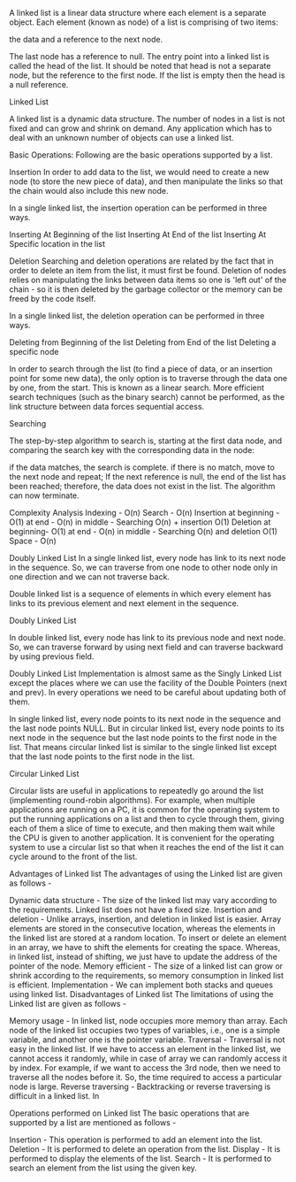 A linked list is a linear data structure where each element is a separate object. Each element (known as node) of a list is comprising of two items:

the data and
a reference to the next node.

The last node has a reference to null. The entry point into a linked list is called the head of the list. It should be noted that head is not a separate node, but the reference to the first node. If the list is empty then the head is a null reference.

Linked List

A linked list is a dynamic data structure. The number of nodes in a list is not fixed and can grow and shrink on demand. Any application which has to deal with an unknown number of objects can use a linked list.


Basic Operations:
Following are the basic operations supported by a list.

Insertion
In order to add data to the list, we would need to create a new node (to store the new piece of data), and then manipulate the links so that the chain would also include this new node.

In a single linked list, the insertion operation can be performed in three ways.

Inserting At Beginning of the list
Inserting At End of the list
Inserting At Specific location in the list


Deletion
Searching and deletion operations are related by the fact that in order to delete an item from the list, it must first be found. Deletion of nodes relies on manipulating the links between data items so one is 'left out' of the chain - so it is then deleted by the garbage collector or the memory can be freed by the code itself.

In a single linked list, the deletion operation can be performed in three ways.

Deleting from Beginning of the list
Deleting from End of the list
Deleting a specific node


In order to search through the list (to find a piece of data, or an insertion point for some new data), the only option is to traverse through the data one by one, from the start. This is known as a linear search. More efficient search techniques (such as the binary search) cannot be performed, as the link structure between data forces sequential access.

Searching

The step-by-step algorithm to search is, starting at the first data node, and comparing the search key with the corresponding data in the node:

if the data matches, the search is complete.
if there is no match, move to the next node and repeat;
If the next reference is null, the end of the list has been reached; therefore, the data does not exist in the list. The algorithm can now terminate.


Complexity Analysis
Indexing - O(n)
Search - O(n)
Insertion
at beginning - O(1)
at end - O(n)
in middle - Searching O(n) + insertion O(1)
Deletion
at beginning- O(1)
at end - O(n)
in middle - Searching O(n) and deletion O(1)
Space - O(n)




Doubly Linked List
In a single linked list, every node has link to its next node in the sequence. So, we can traverse from one node to other node only in one direction and we can not traverse back.

Double linked list is a sequence of elements in which every element has links to its previous element and next element in the sequence.

Doubly Linked List

In double linked list, every node has link to its previous node and next node. So, we can traverse forward by using next field and can traverse backward by using previous field.

Doubly Linked List Implementation is almost same as the Singly Linked List except the places where we can use the facility of the Double Pointers (next and prev). In every operations we need to be careful about updating both of them.


In single linked list, every node points to its next node in the sequence and the last node points NULL. But in circular linked list, every node points to its next node in the sequence but the last node points to the first node in the list. That means circular linked list is similar to the single linked list except that the last node points to the first node in the list.

Circular Linked List

Circular lists are useful in applications to repeatedly go around the list (implementing round-robin algorithms). For example, when multiple applications are running on a PC, it is common for the operating system to put the running applications on a list and then to cycle through them, giving each of them a slice of time to execute, and then making them wait while the CPU is given to another application. It is convenient for the operating system to use a circular list so that when it reaches the end of the list it can cycle around to the front of the list.


Advantages of Linked list
The advantages of using the Linked list are given as follows -

Dynamic data structure - The size of the linked list may vary according to the requirements. Linked list does not have a fixed size.
Insertion and deletion - Unlike arrays, insertion, and deletion in linked list is easier. Array elements are stored in the consecutive location, whereas the elements in the linked list are stored at a random location. To insert or delete an element in an array, we have to shift the elements for creating the space. Whereas, in linked list, instead of shifting, we just have to update the address of the pointer of the node.
Memory efficient - The size of a linked list can grow or shrink according to the requirements, so memory consumption in linked list is efficient.
Implementation - We can implement both stacks and queues using linked list.
Disadvantages of Linked list
The limitations of using the Linked list are given as follows -

Memory usage - In linked list, node occupies more memory than array. Each node of the linked list occupies two types of variables, i.e., one is a simple variable, and another one is the pointer variable.
Traversal - Traversal is not easy in the linked list. If we have to access an element in the linked list, we cannot access it randomly, while in case of array we can randomly access it by index. For example, if we want to access the 3rd node, then we need to traverse all the nodes before it. So, the time required to access a particular node is large.
Reverse traversing - Backtracking or reverse traversing is difficult in a linked list. In


Operations performed on Linked list
The basic operations that are supported by a list are mentioned as follows -


Insertion - This operation is performed to add an element into the list.
Deletion - It is performed to delete an operation from the list.
Display - It is performed to display the elements of the list.
Search - It is performed to search an element from the list using the given key.